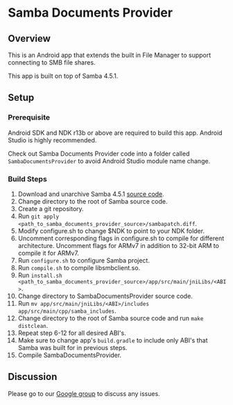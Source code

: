 # Samba Documents Provider
## Overview
This is an Android app that extends the built in File Manager to support connecting to SMB
file shares.

This app is built on top of Samba 4.5.1.

## Setup
### Prerequisite
Android SDK and NDK r13b or above are required to build this app. Android Studio is highly
recommended.

Check out Samba Documents Provider code into a folder called `SambaDocumentsProvider` to
avoid Android Studio module name change.

### Build Steps
1. Download and unarchive Samba 4.5.1 [source code][samba-source].
2. Change directory to the root of Samba source code.
3. Create a git repository.
4. Run `git apply <path_to_samba_documents_provider_source>/sambapatch.diff`.
5. Modify configure.sh to change $NDK to point to your NDK folder.
6. Uncomment corresponding flags in configure.sh to compile for different architecture.
   Uncomment flags for ARMv7 in addition to 32-bit ARM to compile it for ARMv7.
7. Run `configure.sh` to configure Samba project.
8. Run `compile.sh` to compile libsmbclient.so.
9. Run `install.sh <path_to_samba_documents_provider_source>/app/src/main/jniLibs/<ABI>`.
10. Change directory to SambaDocumentsProvider source code.
11. Run `mv app/src/main/jniLibs/<ABI>/includes app/src/main/cpp/samba_includes`.
12. Change directory to the root of Samba source code and run `make distclean`.
13. Repeat step 6-12 for all desired ABI's.
14. Make sure to change app's `build.gradle` to include only ABI's that Samba was built
    for in previous steps.
15. Compile SambaDocumentsProvider.

## Discussion
Please go to our [Google group][discussion] to discuss any issues.


[samba-source]: https://download.samba.org/pub/samba/stable/samba-4.5.1.tar.gz
[discussion]: https://groups.google.com/forum/#!forum/samba-documents-provider
